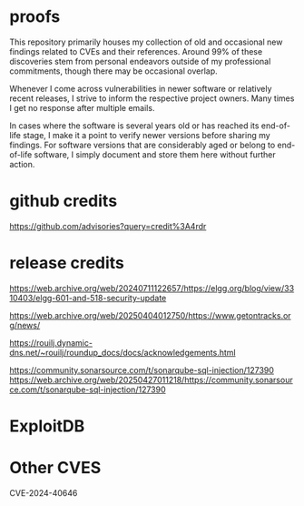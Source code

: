 # proofs

This repository primarily houses my collection of old and occasional new findings related to CVEs and their references. Around 99% of these discoveries stem from personal endeavors outside of my professional commitments, though there may be occasional overlap.

Whenever I come across vulnerabilities in newer software or relatively recent releases, I strive to inform the respective project owners.  Many times I get no response after multiple emails.

In cases where the software is several years old or has reached its end-of-life stage, I make it a point to verify newer versions before sharing my findings. For software versions that are considerably aged or belong to end-of-life software, I simply document and store them here without further action.


# github credits
https://github.com/advisories?query=credit%3A4rdr

# release credits

https://web.archive.org/web/20240711122657/https://elgg.org/blog/view/3310403/elgg-601-and-518-security-update

https://web.archive.org/web/20250404012750/https://www.getontracks.org/news/



https://rouilj.dynamic-dns.net/~rouilj/roundup_docs/docs/acknowledgements.html

https://community.sonarsource.com/t/sonarqube-sql-injection/127390
https://web.archive.org/web/20250427011218/https://community.sonarsource.com/t/sonarqube-sql-injection/127390

# ExploitDB


# Other CVES
CVE-2024-40646
